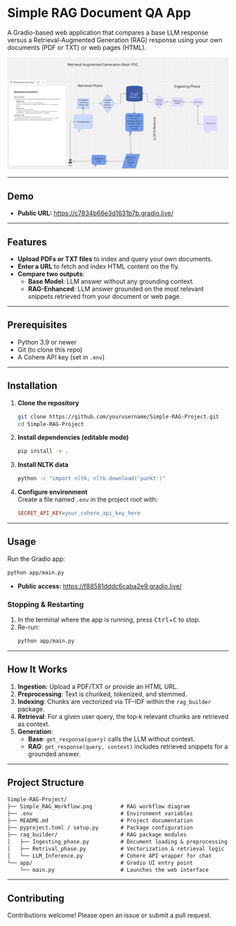 # Simple RAG Document QA App

A Gradio-based web application that compares a base LLM response versus a Retrieval-Augmented Generation (RAG) response using your own documents (PDF or TXT) or web pages (HTML).

![Simple RAG Workflow](./Simple_RAG_Workflow.png)

---

## Demo
- **Public URL:** https://c7834b66e3d1631b7b.gradio.live/

---

## Features

- **Upload PDFs or TXT files** to index and query your own documents.  
- **Enter a URL** to fetch and index HTML content on the fly.  
- **Compare two outputs**:  
  - **Base Model**: LLM answer without any grounding context.  
  - **RAG-Enhanced**: LLM answer grounded on the most relevant snippets retrieved from your document or web page.

---

## Prerequisites

- Python 3.9 or newer  
- Git (to clone this repo)  
- A Cohere API key (set in `.env`)

---

## Installation

1. **Clone the repository**  
   ```bash
   git clone https://github.com/yourusername/Simple-RAG-Project.git
   cd Simple-RAG-Project
   ```

2. **Install dependencies (editable mode)**  
   ```bash
   pip install -e .
   ```

3. **Install NLTK data**  
   ```bash
   python -c "import nltk; nltk.download('punkt')"
   ```

4. **Configure environment**  
   Create a file named `.env` in the project root with:  
   ```ini
   SECRET_API_KEY=your_cohere_api_key_here
   ```

---

## Usage

Run the Gradio app:  
```bash
python app/main.py
```

- **Public access:** https://f88581dddc6caba2e9.gradio.live/

### Stopping & Restarting

1. In the terminal where the app is running, press <kbd>Ctrl</kbd>+<kbd>C</kbd> to stop.  
2. Re-run:  
   ```bash
   python app/main.py
   ```

---

## How It Works

1. **Ingestion**: Upload a PDF/TXT or provide an HTML URL.  
2. **Preprocessing**: Text is chunked, tokenized, and stemmed.  
3. **Indexing**: Chunks are vectorized via TF–IDF within the `rag_builder` package.  
4. **Retrieval**: For a given user query, the top‑k relevant chunks are retrieved as context.  
5. **Generation**:  
   - **Base**: `get_response(query)` calls the LLM without context.  
   - **RAG**: `get_response(query, context)` includes retrieved snippets for a grounded answer.

---

## Project Structure

```
Simple-RAG-Project/
├── Simple_RAG_Workflow.png         # RAG workflow diagram
├── .env                            # Environment variables
├── README.md                       # Project documentation
├── pyproject.toml / setup.py       # Package configuration
├── rag_builder/                    # RAG package modules
│   ├── Ingesting_phase.py          # Document loading & preprocessing
│   ├── Retrival_phase.py           # Vectorization & retrieval logic
│   └── LLM_Inference.py            # Cohere API wrapper for chat
└── app/                            # Gradio UI entry point
    └── main.py                     # Launches the web interface
```

---

## Contributing

Contributions welcome! Please open an issue or submit a pull request.

